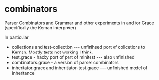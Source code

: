 # combinators
Parser Combinators and Grammar  and other experiments in and for Grace (specifically the Kernan interpreter)

In particular
  - collections and test-collection --- unfinihsed port of collcetions to Kernan.  Mostly tests not working I think.
  - test.grace - hacky port of part of minitest --- also unfinished
  - combinators.grace - a version of parser combinators
  - inheritator.grace and inheritiator-test.grace --- unfinished model of inheritance
